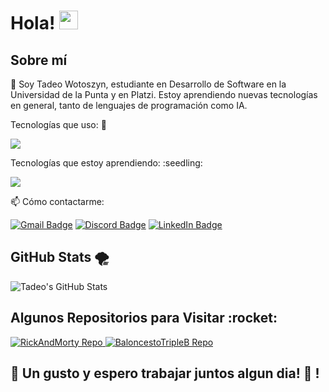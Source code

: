 

# Hola! <img src="https://raw.githubusercontent.com/MartinHeinz/MartinHeinz/master/wave.gif" width="30px">

<section>
    <h2>Sobre mí</h2>
    <p>🔭 Soy Tadeo Wotoszyn, estudiante en Desarrollo de Software en la Universidad de la Punta y en Platzi. Estoy aprendiendo nuevas tecnologías en general, tanto de lenguajes de programación como IA.</p>
    <p>Tecnologías que uso: 🚀 </p>
    <p>
      <a href="https://skillicons.dev">
        <img src="https://skillicons.dev/icons?i=java,js,html,css,mysql,git" />
      </a>
    </p>
    <p>Tecnologías que estoy aprendiendo: :seedling: </p>
    <p>
      <a href="https://skillicons.dev">
        <img src="https://skillicons.dev/icons?i=react,ts,bootstrap,astro" />
      </a>
    </p>
    <p>📫 Cómo contactarme:</p>
    <div class="badges">
        <a href="mailto:tadeo.woto@gmail.com"><img src="https://img.shields.io/badge/Gmail-D14836?style=for-the-badge&logo=gmail&logoColor=white" alt="Gmail Badge"></a>
        <a href="https://discordapp.com/users/tadiu_"><img src="https://img.shields.io/badge/Discord-7289DA?style=for-the-badge&logo=discord&logoColor=white" alt="Discord Badge"></a>
        <a href="https://www.linkedin.com/in/tadeowoto/"><img src="https://img.shields.io/badge/LinkedIn-0077B5?style=for-the-badge&logo=linkedin&logoColor=white" alt="LinkedIn Badge"></a>
    </div>
</section>

<section>
    <h2>GitHub Stats 🌪️</h2>
    <img src="https://github-readme-stats.vercel.app/api?username=tadeowoto&show_icons=true&theme=radical" alt="Tadeo's GitHub Stats">
</section>

<section>
    <h2>Algunos Repositorios para Visitar :rocket:</h2>
    <a href="https://github.com/tadeowoto/RickAndMorty">
        <img src="https://github-readme-stats.vercel.app/api/pin/?username=tadeowoto&repo=RickAndMorty&show_icons=true&theme=radical" alt="RickAndMorty Repo">
    </a>
    <a href="https://github.com/tadeowoto/BaloncestoTripleB">
        <img src="https://github-readme-stats.vercel.app/api/pin/?username=tadeowoto&repo=BaloncestoTripleB&show_icons=true&theme=radical" alt="BaloncestoTripleB Repo">
    </a>
</section>

## :purple_heart: Un gusto y espero trabajar juntos algun dia! :purple_heart: !

